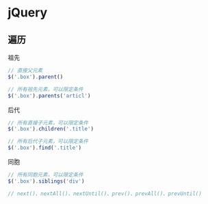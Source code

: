 # jQuery

## 遍历

祖先

```js
// 直接父元素
$('.box').parent()

// 所有祖先元素，可以限定条件
$('.box').parents('articl')
```

后代

```js
// 所有直接子元素，可以限定条件
$('.box').children('.title')

// 所有后代子元素，可以限定条件
$('.box').find('.title')
```

同胞

```js
// 所有同胞元素，可以限定条件
$('.box').siblings('div')

// next()、nextAll()、nextUntil()、prev()、prevAll()、prevUntil()
```

